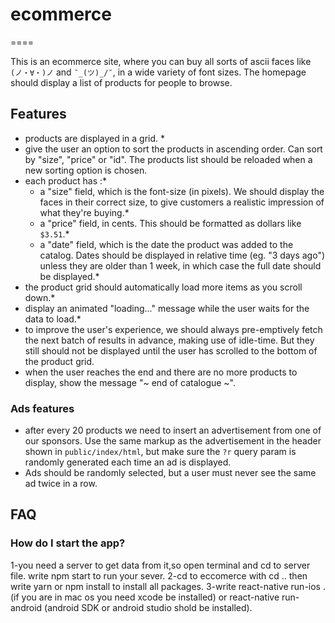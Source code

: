 # ecommerce

====

This is an ecommerce site, where you can buy all sorts of ascii faces like `(ノ・∀・)ノ` and `¯_(ツ)_/¯`, in a wide variety of font sizes. The homepage should display a list of products for people to browse.


Features
----

- products are displayed in a grid. *
- give the user an option to sort the products in ascending order. Can sort by "size", "price" or "id". The products list should be reloaded when a new sorting option is chosen.
- each product has :*
  - a "size" field, which is the font-size (in pixels). We should display the faces in their correct size, to give customers a realistic impression of what they're buying.*
  - a "price" field, in cents. This should be formatted as dollars like `$3.51`.*
  - a "date" field, which is the date the product was added to the catalog. Dates should be displayed in relative time (eg. "3 days ago") unless they are older than 1 week, in which case the full date should be displayed.*
- the product grid should automatically load more items as you scroll down.*
- display an animated "loading..." message while the user waits for the data to load.*
- to improve the user's experience, we should always pre-emptively fetch the next batch of results in advance, making use of idle-time.  But they still should not be displayed until the user has scrolled to the bottom of the product grid.
- when the user reaches the end and there are no more products to display, show the message "~ end of catalogue ~".

### Ads features

- after every 20 products we need to insert an advertisement from one of our sponsors. Use the same markup as the advertisement in the header shown in `public/index/html`, but make sure the `?r` query param is randomly generated each time an ad is displayed.
- Ads should be randomly selected, but a user must never see the same ad twice in a row.


FAQ
----

### How do I start the app?

1-you need a server to get data from it,so open terminal and cd to server file.
write npm start to run your sever.
2-cd to eccomerce with cd ..  then write yarn or npm install to install all packages.
3-write react-native run-ios .(if you are in mac os you need xcode be installed) or react-native run-android (android SDK or android studio shold be installed).

